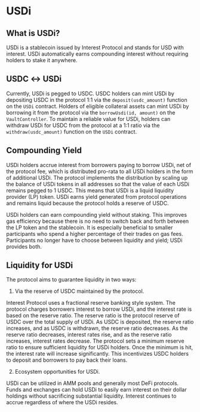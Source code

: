 # USDi
## What is USDi?

USDi is a stablecoin issued by Interest Protocol and stands for USD with interest. USDi automatically earns compounding interest without requiring holders to stake it anywhere. 

## USDC ↔ USDi

Currently, USDi is pegged to USDC. USDC holders can mint USDi by depositing USDC in the protocol 1:1 via the `deposit(usdc_amount)` function on the `USDi` contract. Holders of eligible collateral assets can mint USDi by borrowing it from the protocol via the `borrowUsdi(id, amount)` on the `VaultController`. To maintain a reliable value for USDi, holders can withdraw USDi for USDC from the protocol at a 1:1 ratio via the `withdraw(usdc_amount)` function on the `USDi` contract. 

## Compounding Yield
USDi holders accrue interest from borrowers paying to borrow USDi, net of the protocol fee, which is distributed pro-rata to all USDi holders in the form of additional USDi. The protocol implements the distribution by scaling up the balance of USDi tokens in all addresses so that the value of each USDi remains pegged to 1 USDC. This means that USDi is a liquid liquidity provider (LP) token. USDi earns yield generated from protocol operations and remains liquid because the protocol holds a reserve of USDC. 

USDi holders can earn compounding yield without staking. This improves gas efficiency because there is no need to switch back and forth between the LP token and the stablecoin. It is especially beneficial to smaller participants who spend a higher percentage of their trades on gas fees. Participants no longer have to choose between liquidity and yield; USDi provides both.

## Liquidity for USDi 

The protocol aims to guarantee liquidity in two ways:

1. Via the reserve of USDC maintained by the protocol. 

Interest Protocol uses a fractional reserve banking style system. The protocol charges borrowers interest to borrow USDi, and the interest rate is based on the reserve ratio. The reserve ratio is the protocol reserve of USDC over the total supply of USDi. As USDC is deposited, the reserve ratio increases, and as USDC is withdrawn, the reserve ratio decreases. As the reserve ratio decreases, interest rates rise, and as the reserve ratio increases, interest rates decrease. The protocol sets a minimum reserve ratio to ensure sufficient liquidity for USDi holders. Once the minimum is hit, the interest rate will increase significantly. This incentivizes USDC holders to deposit and borrowers to pay back their loans.

2. Ecosystem opportunities for USDi. 

USDi can be utilized in AMM pools and generally most DeFi protocols. Funds and exchanges can hold USDi to easily earn interest on their dollar holdings without sacrificing substantial liquidity. Interest continues to accrue regardless of where the USDi resides. 
